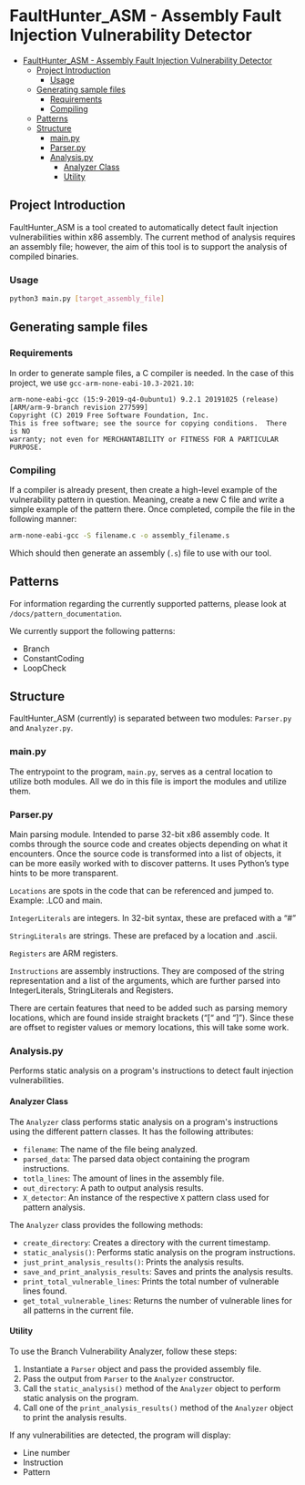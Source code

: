 # FaultHunter_ASM - Assembly Fault Injection Vulnerability Detector

- [FaultHunter\_ASM - Assembly Fault Injection Vulnerability Detector](#faulthunter_asm---assembly-fault-injection-vulnerability-detector)
  - [Project Introduction](#project-introduction)
    - [Usage](#usage)
  - [Generating sample files](#generating-sample-files)
    - [Requirements](#requirements)
    - [Compiling](#compiling)
  - [Patterns](#patterns)
  - [Structure](#structure)
    - [main.py](#mainpy)
    - [Parser.py](#parserpy)
    - [Analysis.py](#analysispy)
      - [Analyzer Class](#analyzer-class)
      - [Utility](#utility)

## Project Introduction

FaultHunter_ASM is a tool created to automatically detect fault injection vulnerabilities within x86 assembly. The current method of analysis requires an assembly file; however, the aim of this tool is to support the analysis of compiled binaries.

### Usage

```bash
python3 main.py [target_assembly_file]
```

## Generating sample files

### Requirements

In order to generate sample files, a C compiler is needed. In the case of this project, we use `gcc-arm-none-eabi-10.3-2021.10`:

```terminal
arm-none-eabi-gcc (15:9-2019-q4-0ubuntu1) 9.2.1 20191025 (release) [ARM/arm-9-branch revision 277599]
Copyright (C) 2019 Free Software Foundation, Inc.
This is free software; see the source for copying conditions.  There is NO
warranty; not even for MERCHANTABILITY or FITNESS FOR A PARTICULAR PURPOSE.
```

### Compiling

If a compiler is already present, then create a high-level example of the vulnerability pattern in question. Meaning, create a new C file and write a simple example of the pattern there. Once completed, compile the file in the following manner:

```bash
arm-none-eabi-gcc -S filename.c -o assembly_filename.s
```

Which should then generate an assembly (`.s`) file to use with our tool.

## Patterns

For information regarding the currently supported patterns, please look at `/docs/pattern_documentation`.

We currently support the following patterns:
- Branch
- ConstantCoding
- LoopCheck


## Structure

FaultHunter_ASM (currently) is separated between two modules: `Parser.py` and `Analyzer.py`.

### main.py

The entrypoint to the program, `main.py`, serves as a central location to utilize both modules. All we do in this file is import the modules and utilize them.

### Parser.py

Main parsing module. Intended to parse 32-bit x86 assembly code. It combs through the source code and creates objects depending on what it encounters. Once the source code is transformed into a list of objects, it can be more easily worked with to discover patterns. It uses Python’s type hints to be more transparent.

`Locations` are spots in the code that can be referenced and jumped to. Example: .LC0 and main.

`IntegerLiterals` are integers. In 32-bit syntax, these are prefaced with a “#”

`StringLiterals` are strings. These are prefaced by a location and .ascii.

`Registers` are ARM registers.

`Instructions` are assembly instructions. They are composed of the string representation and a list of the arguments, which are further parsed into IntegerLiterals, StringLiterals and Registers.

There are certain features that need to be added such as parsing memory locations, which are found inside straight brackets (“[“ and “]”). Since these are offset to register values or memory locations, this will take some work.

### Analysis.py

Performs static analysis on a program's instructions to detect fault injection vulnerabilities.

#### Analyzer Class

The `Analyzer` class performs static analysis on a program's instructions using the different pattern classes. It has the following attributes:

- `filename`: The name of the file being analyzed.
- `parsed_data`: The parsed data object containing the program instructions.
- `totla_lines`: The amount of lines in the assembly file.
- `out_directory`: A path to output analysis results.
- `X_detector`: An instance of the respective `X` pattern class used for pattern analysis.

The `Analyzer` class provides the following methods:

- `create_directory`: Creates a directory with the current timestamp.
- `static_analysis()`: Performs static analysis on the program instructions.
- `just_print_analysis_results()`: Prints the analysis results.
- `save_and_print_analysis_results`: Saves and prints the analysis results.
- `print_total_vulnerable_lines`: Prints the total number of vulnerable lines found.
- `get_total_vulnerable_lines`: Returns the number of vulnerable lines for all patterns in the current file.

#### Utility

To use the Branch Vulnerability Analyzer, follow these steps:

1. Instantiate a `Parser` object and pass the provided assembly file.
2. Pass the output from `Parser` to the `Analyzer` constructor.
3. Call the `static_analysis()` method of the `Analyzer` object to perform static analysis on the program.
4. Call one of the `print_analysis_results()` method of the `Analyzer` object to print the analysis results.

If any vulnerabilities are detected, the program will display:
- Line number
- Instruction
- Pattern
